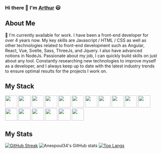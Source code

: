 ### Hi there 👋 I'm [Arthur](https://www.arthurnespoulous.com) 😃

## About Me
📙 I'm currently available for work.
I have been a front-end developer for over 4 years now. My key skills are Javascript / HTML / CSS as well as other technologies related to front-end development such as Angular, React, Vue, Svelte, Sass, ThreeJs, and Jquery. I also have advanced notions in NodeJs. Passionate about my job, I can quickly build skills on just about any tool.
Constantly researching new technologies to improve myself as a developer, and I always keep up to date with the latest industry trends to ensure optimal results for the projects I work on.

## My Stack

<p>
  <img src="https://cdn.jsdelivr.net/gh/devicons/devicon/icons/html5/html5-plain-wordmark.svg" width="40px" />
  <img src="https://cdn.jsdelivr.net/gh/devicons/devicon/icons/css3/css3-plain-wordmark.svg" width="40px" />
  <img src="https://cdn.jsdelivr.net/gh/devicons/devicon/icons/sass/sass-original.svg" width="40px" />
  <img src="https://cdn.jsdelivr.net/gh/devicons/devicon/icons/javascript/javascript-plain.svg" width="40px" />
  <img src="https://cdn.jsdelivr.net/gh/devicons/devicon/icons/typescript/typescript-plain.svg" width="40px" />
  <img src="https://cdn.jsdelivr.net/gh/devicons/devicon/icons/angularjs/angularjs-plain.svg" width="40px" />
  <img src="https://cdn.jsdelivr.net/gh/devicons/devicon/icons/vuejs/vuejs-original.svg" width="40px" />
  <img src="https://cdn.jsdelivr.net/gh/devicons/devicon/icons/svelte/svelte-original.svg" width="40px" />
  <img src="https://cdn.jsdelivr.net/gh/devicons/devicon/icons/nodejs/nodejs-original-wordmark.svg" width="40px" />
  <img src="https://cdn.jsdelivr.net/gh/devicons/devicon/icons/mysql/mysql-original-wordmark.svg" width="40px" />
  <img src="https://cdn.jsdelivr.net/gh/devicons/devicon/icons/mongodb/mongodb-original-wordmark.svg" width="40px" />
  <img src="https://cdn.jsdelivr.net/gh/devicons/devicon/icons/git/git-original.svg" width="40px" />
  <img src="https://cdn.jsdelivr.net/gh/devicons/devicon/icons/figma/figma-original.svg" width="40px" />
  <img src="https://cdn.jsdelivr.net/gh/devicons/devicon/icons/firebase/firebase-plain-wordmark.svg" width="40px" />
  <img src="https://cdn.jsdelivr.net/gh/devicons/devicon/icons/c/c-original.svg" width="40px" />
  <img src="https://cdn.jsdelivr.net/gh/devicons/devicon/icons/csharp/csharp-original.svg" width="40px" />
  <img src="https://cdn.jsdelivr.net/gh/devicons/devicon/icons/unity/unity-original-wordmark.svg" width="40px" />
</p>

## My Stats

[![GitHub Streak](https://github-readme-streak-stats.herokuapp.com?user=anespoul34&theme=vue-dark)](https://git.io/streak-stats)
![Anespoul34's GitHub stats](https://github-readme-stats.vercel.app/api?username=anespoul34&show_icons=true&theme=vue-dark)
[![Top Langs](https://github-readme-stats.vercel.app/api/top-langs/?username=anespoul34&layout=compact&theme=vue-dark)](https://github.com/anuraghazra/github-readme-stats)
<!--
**anespoul34/anespoul34** is a ✨ _special_ ✨ repository because its `README.md` (this file) appears on your GitHub profile.

Here are some ideas to get you started:

- 🔭 I’m currently working on ...
- 🌱 I’m currently learning ...
- 👯 I’m looking to collaborate on ...
- 🤔 I’m looking for help with ...
- 💬 Ask me about ...
- 📫 How to reach me: ...
- 😄 Pronouns: ...
- ⚡ Fun fact: ...
-->
